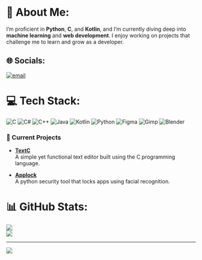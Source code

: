 # 💫 About Me:
I’m proficient in **Python**, **C**, and **Kotlin**, and I’m currently diving deep into **machine learning** and **web development**. I enjoy working on projects that challenge me to learn and grow as a developer.

## 🌐 Socials:
[![email](https://img.shields.io/badge/Email-D14836?logo=gmail&logoColor=white)](mailto:s342027@protonmail.com) 

# 💻 Tech Stack:
![C](https://img.shields.io/badge/c-%2300599C.svg?style=for-the-badge&logo=c&logoColor=white) ![C#](https://img.shields.io/badge/c%23-%23239120.svg?style=for-the-badge&logo=csharp&logoColor=white) ![C++](https://img.shields.io/badge/c++-%2300599C.svg?style=for-the-badge&logo=c%2B%2B&logoColor=white) ![Java](https://img.shields.io/badge/java-%23ED8B00.svg?style=for-the-badge&logo=openjdk&logoColor=white) ![Kotlin](https://img.shields.io/badge/kotlin-%237F52FF.svg?style=for-the-badge&logo=kotlin&logoColor=white) ![Python](https://img.shields.io/badge/python-3670A0?style=for-the-badge&logo=python&logoColor=ffdd54) ![Figma](https://img.shields.io/badge/figma-%23F24E1E.svg?style=for-the-badge&logo=figma&logoColor=white) ![Gimp](https://img.shields.io/badge/Gimp-657D8B?style=for-the-badge&logo=gimp&logoColor=FFFFFF) ![Blender](https://img.shields.io/badge/blender-%23F5792A.svg?style=for-the-badge&logo=blender&logoColor=white)

### 🚀 Current Projects
- **[TextC](https://github.com/spectacularalphanumerics/textEditor)**  
  A simple yet functional text editor built using the C programming language.


- **[Applock](https://github.com/spectacularalphanumerics/Face-Recognising-App-Lock)**  
  A python security tool that locks apps using facial recognition.  



# 📊 GitHub Stats:
![](https://github-readme-stats.vercel.app/api?username=spectacularalphanumerics&theme=dark&hide_border=false&include_all_commits=false&count_private=false)<br/>
![](https://github-readme-streak-stats.herokuapp.com/?user=spectacularalphanumerics&theme=dark&hide_border=false)<br/>



---
[![](https://visitcount.itsvg.in/api?id=spectacularalphanumerics&icon=0&color=0)](https://visitcount.itsvg.in)

<!-- Proudly created with GPRM ( https://gprm.itsvg.in ) -->
